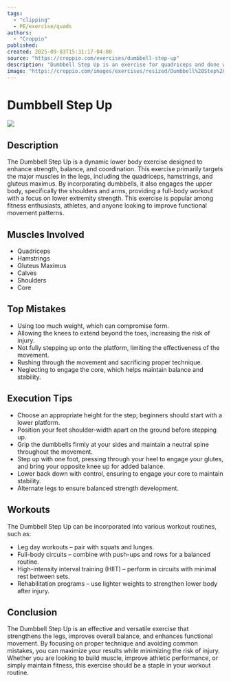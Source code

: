 ```yaml
---
tags:
  - "clipping"
  - PE/exercise/quads
authors:
  - "Croppio"
published:
created: 2025-09-03T15:31:17-04:00
source: "https://croppio.com/exercises/dumbbell-step-up"
description: "Dumbbell Step Up is an exercise for quadriceps and done with the dumbbell."
image: "https://croppio.com/images/exercises/resized/Dumbbell%20Step%20Up.webp"
---
```


# Dumbbell Step Up

![](https://croppio.com/images/exercises/resized/Dumbbell%20Step%20Up.webp)

## Description

The Dumbbell Step Up is a dynamic lower body exercise designed to enhance strength, balance, and coordination. This exercise primarily targets the major muscles in the legs, including the quadriceps, hamstrings, and gluteus maximus. By incorporating dumbbells, it also engages the upper body, specifically the shoulders and arms, providing a full-body workout with a focus on lower extremity strength. This exercise is popular among fitness enthusiasts, athletes, and anyone looking to improve functional movement patterns.

## Muscles Involved

- Quadriceps
- Hamstrings
- Gluteus Maximus
- Calves
- Shoulders
- Core

## Top Mistakes

- Using too much weight, which can compromise form.
- Allowing the knees to extend beyond the toes, increasing the risk of injury.
- Not fully stepping up onto the platform, limiting the effectiveness of the movement.
- Rushing through the movement and sacrificing proper technique.
- Neglecting to engage the core, which helps maintain balance and stability.

## Execution Tips

- Choose an appropriate height for the step; beginners should start with a lower platform.
- Position your feet shoulder-width apart on the ground before stepping up.
- Grip the dumbbells firmly at your sides and maintain a neutral spine throughout the movement.
- Step up with one foot, pressing through your heel to engage your glutes, and bring your opposite knee up for added balance.
- Lower back down with control, ensuring to engage your core to maintain stability.
- Alternate legs to ensure balanced strength development.

## Workouts

The Dumbbell Step Up can be incorporated into various workout routines, such as:

- Leg day workouts – pair with squats and lunges.
- Full-body circuits – combine with push-ups and rows for a balanced routine.
- High-intensity interval training (HIIT) – perform in circuits with minimal rest between sets.
- Rehabilitation programs – use lighter weights to strengthen lower body after injury.

## Conclusion

The Dumbbell Step Up is an effective and versatile exercise that strengthens the legs, improves overall balance, and enhances functional movement. By focusing on proper technique and avoiding common mistakes, you can maximize your results while minimizing the risk of injury. Whether you are looking to build muscle, improve athletic performance, or simply maintain fitness, this exercise should be a staple in your workout routine.